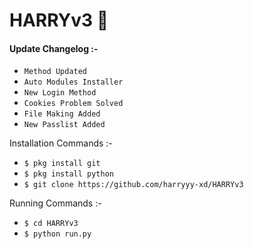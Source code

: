 # HARRYv3 🌻
<h4>Update Changelog :-</h4>

- `Method Updated`
- `Auto Modules Installer`
- `New Login Method`
- `Cookies Problem Solved`
- `File Making Added`
- `New Passlist Added`

Installation Commands :-
- `$ pkg install git`  
- `$ pkg install python`  
- `$ git clone https://github.com/harryyy-xd/HARRYv3`  

Running Commands :-
- `$ cd HARRYv3`
- `$ python run.py`
